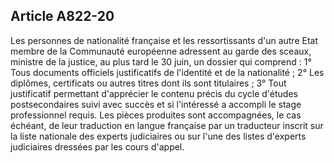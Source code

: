 Article A822-20
----
Les personnes de nationalité française et les ressortissants d'un autre Etat
membre de la Communauté européenne adressent au garde des sceaux, ministre de la
justice, au plus tard le 30 juin, un dossier qui comprend : 1° Tous documents
officiels justificatifs de l'identité et de la nationalité ; 2° Les diplômes,
certificats ou autres titres dont ils sont titulaires ; 3° Tout justificatif
permettant d'apprécier le contenu précis du cycle d'études postsecondaires suivi
avec succès et si l'intéressé a accompli le stage professionnel requis. Les
pièces produites sont accompagnées, le cas échéant, de leur traduction en langue
française par un traducteur inscrit sur la liste nationale des experts
judiciaires ou sur l'une des listes d'experts judiciaires dressées par les cours
d'appel.

